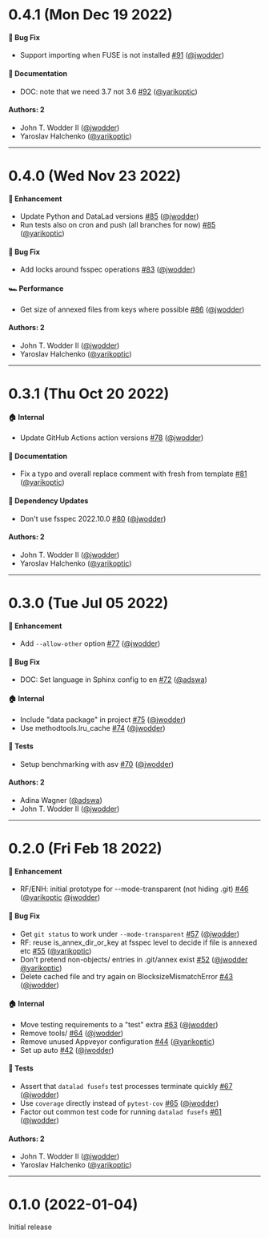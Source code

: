 # 0.4.1 (Mon Dec 19 2022)

#### 🐛 Bug Fix

- Support importing when FUSE is not installed [#91](https://github.com/datalad/datalad-fuse/pull/91) ([@jwodder](https://github.com/jwodder))

#### 📝 Documentation

- DOC: note that we need 3.7 not 3.6 [#92](https://github.com/datalad/datalad-fuse/pull/92) ([@yarikoptic](https://github.com/yarikoptic))

#### Authors: 2

- John T. Wodder II ([@jwodder](https://github.com/jwodder))
- Yaroslav Halchenko ([@yarikoptic](https://github.com/yarikoptic))

---

# 0.4.0 (Wed Nov 23 2022)

#### 🚀 Enhancement

- Update Python and DataLad versions [#85](https://github.com/datalad/datalad-fuse/pull/85) ([@jwodder](https://github.com/jwodder))
- Run tests also on cron and push (all branches for now) [#85](https://github.com/datalad/datalad-fuse/pull/85) ([@yarikoptic](https://github.com/yarikoptic))

#### 🐛 Bug Fix

- Add locks around fsspec operations [#83](https://github.com/datalad/datalad-fuse/pull/83) ([@jwodder](https://github.com/jwodder))

#### 🏎 Performance

- Get size of annexed files from keys where possible [#86](https://github.com/datalad/datalad-fuse/pull/86) ([@jwodder](https://github.com/jwodder))

#### Authors: 2

- John T. Wodder II ([@jwodder](https://github.com/jwodder))
- Yaroslav Halchenko ([@yarikoptic](https://github.com/yarikoptic))

---

# 0.3.1 (Thu Oct 20 2022)

#### 🏠 Internal

- Update GitHub Actions action versions [#78](https://github.com/datalad/datalad-fuse/pull/78) ([@jwodder](https://github.com/jwodder))

#### 📝 Documentation

- Fix a typo and overall replace comment with fresh from template [#81](https://github.com/datalad/datalad-fuse/pull/81) ([@yarikoptic](https://github.com/yarikoptic))

#### 🔩 Dependency Updates

- Don't use fsspec 2022.10.0 [#80](https://github.com/datalad/datalad-fuse/pull/80) ([@jwodder](https://github.com/jwodder))

#### Authors: 2

- John T. Wodder II ([@jwodder](https://github.com/jwodder))
- Yaroslav Halchenko ([@yarikoptic](https://github.com/yarikoptic))

---

# 0.3.0 (Tue Jul 05 2022)

#### 🚀 Enhancement

- Add `--allow-other` option [#77](https://github.com/datalad/datalad-fuse/pull/77) ([@jwodder](https://github.com/jwodder))

#### 🐛 Bug Fix

- DOC: Set language in Sphinx config to en [#72](https://github.com/datalad/datalad-fuse/pull/72) ([@adswa](https://github.com/adswa))

#### 🏠 Internal

- Include "data package" in project [#75](https://github.com/datalad/datalad-fuse/pull/75) ([@jwodder](https://github.com/jwodder))
- Use methodtools.lru_cache [#74](https://github.com/datalad/datalad-fuse/pull/74) ([@jwodder](https://github.com/jwodder))

#### 🧪 Tests

- Setup benchmarking with asv [#70](https://github.com/datalad/datalad-fuse/pull/70) ([@jwodder](https://github.com/jwodder))

#### Authors: 2

- Adina Wagner ([@adswa](https://github.com/adswa))
- John T. Wodder II ([@jwodder](https://github.com/jwodder))

---

# 0.2.0 (Fri Feb 18 2022)

#### 🚀 Enhancement

- RF/ENH: initial prototype for --mode-transparent (not hiding .git) [#46](https://github.com/datalad/datalad-fuse/pull/46) ([@yarikoptic](https://github.com/yarikoptic) [@jwodder](https://github.com/jwodder))

#### 🐛 Bug Fix

- Get `git status` to work under `--mode-transparent` [#57](https://github.com/datalad/datalad-fuse/pull/57) ([@jwodder](https://github.com/jwodder))
- RF: reuse is_annex_dir_or_key  at fsspec level to decide if file is annexed etc [#55](https://github.com/datalad/datalad-fuse/pull/55) ([@yarikoptic](https://github.com/yarikoptic))
- Don't pretend non-objects/ entries in .git/annex exist [#52](https://github.com/datalad/datalad-fuse/pull/52) ([@jwodder](https://github.com/jwodder) [@yarikoptic](https://github.com/yarikoptic))
- Delete cached file and try again on BlocksizeMismatchError [#43](https://github.com/datalad/datalad-fuse/pull/43) ([@jwodder](https://github.com/jwodder))

#### 🏠 Internal

- Move testing requirements to a "test" extra [#63](https://github.com/datalad/datalad-fuse/pull/63) ([@jwodder](https://github.com/jwodder))
- Remove tools/ [#64](https://github.com/datalad/datalad-fuse/pull/64) ([@jwodder](https://github.com/jwodder))
- Remove unused Appveyor configuration [#44](https://github.com/datalad/datalad-fuse/pull/44) ([@yarikoptic](https://github.com/yarikoptic))
- Set up auto [#42](https://github.com/datalad/datalad-fuse/pull/42) ([@jwodder](https://github.com/jwodder))

#### 🧪 Tests

- Assert that `datalad fusefs` test processes terminate quickly [#67](https://github.com/datalad/datalad-fuse/pull/67) ([@jwodder](https://github.com/jwodder))
- Use `coverage` directly instead of `pytest-cov` [#65](https://github.com/datalad/datalad-fuse/pull/65) ([@jwodder](https://github.com/jwodder))
- Factor out common test code for running `datalad fusefs` [#61](https://github.com/datalad/datalad-fuse/pull/61) ([@jwodder](https://github.com/jwodder))

#### Authors: 2

- John T. Wodder II ([@jwodder](https://github.com/jwodder))
- Yaroslav Halchenko ([@yarikoptic](https://github.com/yarikoptic))

---

# 0.1.0 (2022-01-04)

Initial release
